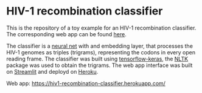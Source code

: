 # HIV-1 recombination classifier

This is the repository of a toy example for an HIV-1 recombination classifier. The corresponding web app can be found [here](https://hiv1-recombination-classifier.herokuapp.com/).

The classifier is a [neural net](https://raw.githubusercontent.com/PMMAraujo/HIV-1_recombination_classifier/master/recombination_classifier/models_files/recomb_classifier_net.png) with and embedding layer, that processes the HIV-1 genomes as triples (trigrams), representing the codons in every open reading frame.
The classifier was built using [tensorflow-keras](https://www.tensorflow.org/), the [NLTK](https://www.nltk.org/) package was used to obtain the trigrams. The web app interface was built on [Streamlit](https://www.streamlit.io/) and deployd on [Heroku](https://www.heroku.com/).

Web app: https://hiv1-recombination-classifier.herokuapp.com/

